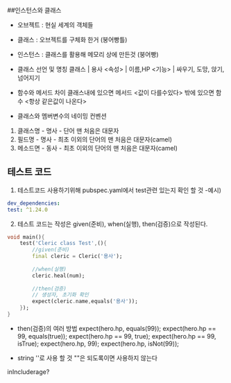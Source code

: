##인스턴스와 클래스

- 오브젝트 : 현실 세계의 객체들
- 클래스 : 오브젝트를 구체화 한거 (붕어빵틀)
- 인스턴스 : 클래스를 활용해 메모리 상에 만든것 (붕어빵)


- 클래스 선언 및 명칭
클래스 | 용사
<속성> | 이름,HP
<기능> | 싸우기, 도망, 앉기, 넘어지기

- 함수와 메서드 차이
클래스내에 있으면 메서드 <값이 다를수있다>
밖에 있으면 함수 <항상 같은값이 나온다>

- 클래스와 멤버변수의 네이밍 컨벤션
1. 클래스명 - 명사 - 단어 맨 처음은 대문자
2. 필드명 - 명사 - 최초 이외의 단어의 맨 처음은 대문자(camel)
3. 메소드면 - 동사 - 최초 이외의 단어의 맨 처음은 대문자(camel)


## 테스트 코드

1. 테스트코드 사용하기위해 pubspec.yaml에서 test관련 있는지 확인 할 것
-예시)
```yaml
dev_dependencies:
test: ^1.24.0
```

2. 테스트 코드는 작성은 given(준비), when(실행), then(검증)으로 작성된다.

```dart
void main(){
    test('Cleric class Test',(){
        //given(준비)
        final cleric = Cleric('용사');
    
        //when(실행)
        cleric.heal(num);
    
        //then(검증)
        // 생성자, 초기화 확인
        expect(cleric.name,equals('용사'));
    });
}
```

- then(검증)의 여러 방법
expect(hero.hp, equals(99));
expect(hero.hp == 99, equals(true));
expect(hero.hp == 99, true);
expect(hero.hp == 99, isTrue);
expect(hero.hp, 99);
expect(hero.hp, isNot(99));



- string ''로 사용 할 것 ""은 되도록이면 사용하지 않는다


inIncluderage?